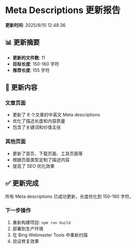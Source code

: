 # Meta Descriptions 更新报告

**更新时间**: 2025/9/10 12:48:36

## 📊 更新摘要

- **更新的文件数**: 11
- **目标长度**: 150-160 字符
- **推荐长度**: 155 字符

## 🔧 更新内容

### 文章页面
- 更新了 8 个文章的中英文 Meta descriptions
- 优化了描述长度和内容质量
- 包含了关键词和价值主张

### 其他页面
- 更新了首页、下载页面、工具页面等
- 根据页面类型定制了描述内容
- 提高了 SEO 优化效果

## ✅ 更新完成

所有 Meta descriptions 已成功更新，长度优化到 150-160 字符。

### 下一步操作

1. 重新构建项目: `npm run build`
2. 部署到生产环境
3. 在 Bing Webmaster Tools 中重新扫描
4. 验证修复效果


